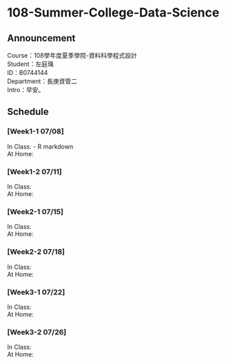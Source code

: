 # 108-Summer-College-Data-Science

## Announcement
Course：108學年度夏季學院-資料科學程式設計    
Student：左庭瑀\
ID：B0744144\
Department：長庚資管二\
Intro：早安。

## Schedule
### [Week1-1 07/08]
In Class: - R markdown \
At Home:

### [Week1-2 07/11]
In Class:\
At Home:

### [Week2-1 07/15]
In Class:\
At Home:

### [Week2-2 07/18]
In Class:\
At Home:
 
### [Week3-1 07/22]
In Class:\
At Home:

### [Week3-2 07/26]
In Class:\
At Home:
